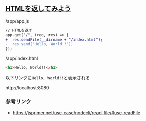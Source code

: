 ## [HTMLを返してみよう](./../back-end.md)

/app/app.js
```diff
// HTMLを返す
app.get("/", (req, res) => {
+  res.sendFile(__dirname + "/index.html");
-  res.send("Hello, World !");
});
```

/app/index.html
```html
<h1>Hello, World!!</h1>
```

以下リンクに`Hello, World!!`と表示される

http://localhost:8080

### 参考リンク
- https://jsprimer.net/use-case/nodecli/read-file/#use-readFile